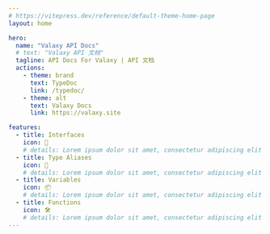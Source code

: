 ```yaml
---
# https://vitepress.dev/reference/default-theme-home-page
layout: home

hero:
  name: "Valaxy API Docs"
  # text: "Valaxy API 文档"
  tagline: API Docs For Valaxy | API 文档
  actions:
    - theme: brand
      text: TypeDoc
      link: /typedoc/
    - theme: alt
      text: Valaxy Docs
      link: https://valaxy.site

features:
  - title: Interfaces
    icon: 🔌
    # details: Lorem ipsum dolor sit amet, consectetur adipiscing elit
  - title: Type Aliases
    icon: 💪
    # details: Lorem ipsum dolor sit amet, consectetur adipiscing elit
  - title: Variables
    icon: 📦
    # details: Lorem ipsum dolor sit amet, consectetur adipiscing elit
  - title: Functions
    icon: 🛠
    # details: Lorem ipsum dolor sit amet, consectetur adipiscing elit
---
```

